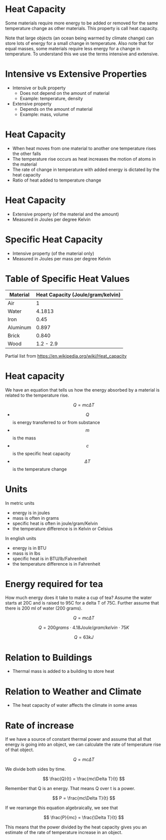 # Heat Capacity

Some materials require more energy to be added or removed for the same temperature change as other materials.
This property is call heat capacity.

Note that large objects (an ocean being warmed by climate change) can store lots of energy for a small change in temperature.
Also note that for equal masses, some materials require less energy for a change in temperature.
To understand this we use the terms intensive and extensive.

# Intensive vs Extensive Properties

- Intensive or bulk property
    - Does not depend on the amount of material
    - Example: temperature, density
- Extensive property
    - Depends on the amount of material
    - Example: mass, volume

# Heat Capacity

- When heat moves from one material to another one temperature rises the other falls
- The temperature rise occurs as heat increases the motion of atoms in the material
- The rate of change in temperature with added energy is dictated by the heat capacity
- Ratio of heat added to temperature change

# Heat Capacity

- Extensive property (of the material and the amount)
- Measured in Joules per degree Kelvin


# Specific Heat Capacity

- Intensive property (of the material only)
- Measured in Joules per mass per degree Kelvin


# Table of Specific Heat Values

| Material | Heat Capacity (Joule/gram/kelvin) |
| --       | --                                |
| Air      | 1                                 |
| Water    | 4.1813                            |
| Iron     | 0.45                              |
| Aluminum | 0.897                             |
| Brick    | 0.840                             |
| Wood     | 1.2 - 2.9                         |

Partial list from https://en.wikipedia.org/wiki/Heat_capacity


# Heat capacity

We have an equation that tells us how the energy absorbed by a material is related to the temperature rise.

$$ Q = mc\Delta T $$

- $$Q$$ is energy transferred to or from substance
- $$m$$ is the mass
- $$c$$ is the specific heat capacity
- $$\Delta T$$ is the temperature change

# Units

In metric units

- energy is in joules
- mass is often in grams
- specific heat is often in joule/gram/Kelvin
- the temperature difference is in Kelvin or Celsius

In english units

- energy is in BTU
- mass is in lbs
- specific heat is in BTU/lb/Fahrenheit
- the temperature difference is in Fahrenheit

# Energy required for tea

How much energy does it take to make a cup of tea?
Assume the water starts at 20C and is raised to 95C for a delta T of 75C.
Further assume that there is 200 ml of water (200 grams).

$$ Q = mc\Delta T $$

$$ Q = 200 grams \cdot 4.18 Joule/gram/kelvin \cdot 75K $$

$$ Q = 63 kJ $$

# Relation to Buildings

- Thermal mass is added to a building to store heat

# Relation to Weather and Climate

- The heat capacity of water affects the climate in some areas


# Rate of increase

If we have a source of constant thermal power and assume that all that energy is going
into an object, we can calculate the rate of temperature rise of that
object.


$$ Q = mc\Delta T $$

We divide both sides by time.

$$ \frac{Q}{t} = \frac{mc\Delta T}{t} $$

Remember that Q is an energy.  That means Q over t is a power.

$$ P = \frac{mc\Delta T}{t} $$

If we rearrange this equation algebraically, we see that

$$ \frac{P}{mc} = \frac{\Delta T}{t} $$

This means that the power divided by the heat capacity gives you an
estimate of the rate of temperature increase in an object.


